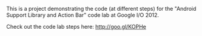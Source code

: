 This is a project demonstrating the code (at different steps) for the "Android Support Library and Action Bar" code lab at Google I/O 2012.

Check out the code lab steps here: http://goo.gl/KOPHe